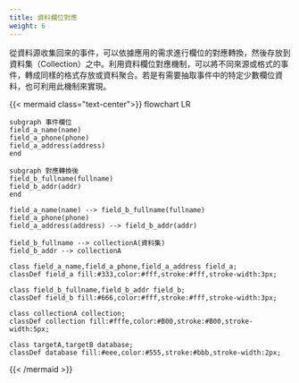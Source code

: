 ```yaml
---
title: 資料欄位對應
weight: 6
---
```


從資料源收集回來的事件，可以依據應用的需求進行欄位的對應轉換，然後存放到資料集（Collection）之中。利用資料欄位對應機制，可以將不同來源或格式的事件，轉成同樣的格式存放或資料聚合。若是有需要抽取事件中的特定少數欄位資料，也可利用此機制來實現。

{{< mermaid class="text-center">}}
flowchart LR


	subgraph 事件欄位
	field_a_name(name)
	field_a_phone(phone)
	field_a_address(address)
	end

	subgraph 對應轉換後
	field_b_fullname(fullname)
	field_b_addr(addr)
	end

	field_a_name(name) --> field_b_fullname(fullname)
	field_a_phone(phone)
	field_a_address(address) --> field_b_addr(addr)

	field_b_fullname --> collectionA(資料集)
	field_b_addr --> collectionA

	class field_a_name,field_a_phone,field_a_address field_a;
	classDef field_a fill:#333,color:#fff,stroke:#fff,stroke-width:3px;

	class field_b_fullname,field_b_addr field_b;
	classDef field_b fill:#666,color:#fff,stroke:#fff,stroke-width:3px;

	class collectionA collection;
	classDef collection fill:#fffe,color:#B00,stroke:#B00,stroke-width:5px;

	class targetA,targetB database;
	classDef database fill:#eee,color:#555,stroke:#bbb,stroke-width:2px;
{{< /mermaid >}}
